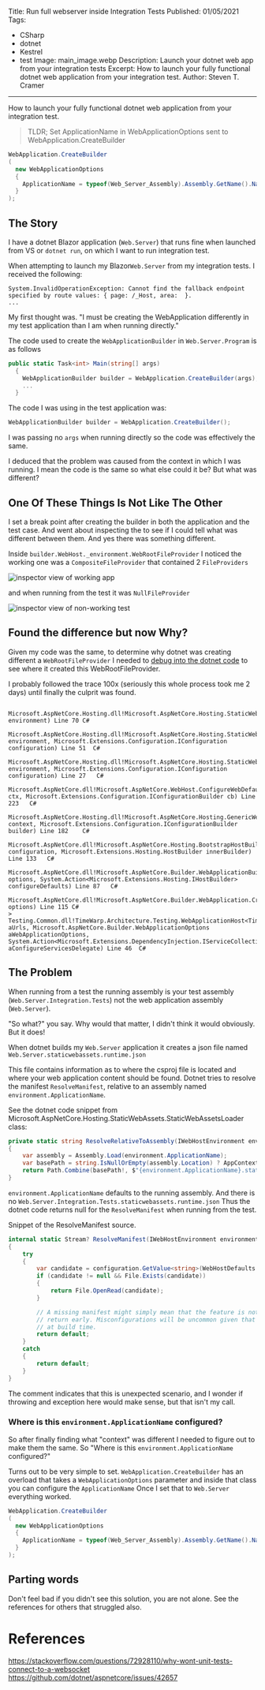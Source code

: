   Title: Run full webserver inside Integration Tests
  Published: 01/05/2021
  Tags:
  - CSharp
  - dotnet
  - Kestrel
  - test
  Image: main_image.webp
  Description: Launch your dotnet web app from your integration tests
  Excerpt: How to launch your fully functional dotnet web application from your integration test.
  Author: Steven T. Cramer
  ---

How to launch your fully functional dotnet web application from your integration test.

> TLDR;
> Set ApplicationName in WebApplicationOptions sent to WebApplication.CreateBuilder
```cs
WebApplication.CreateBuilder
(
  new WebApplicationOptions
  {
    ApplicationName = typeof(Web_Server_Assembly).Assembly.GetName().Name // <==
  }
);
```
## The Story

I have a dotnet Blazor application (`Web.Server`) that runs fine when launched from VS or `dotnet run`, on which I want to run integration test.

When attempting to launch my Blazor`Web.Server` from my integration tests.  I received the following:

```console
System.InvalidOperationException: Cannot find the fallback endpoint specified by route values: { page: /_Host, area:  }.
...
```

My first thought was. "I must be creating the WebApplication differently in my test application than I am when running directly."

The code used to create the `WebApplicationBuilder` in `Web.Server.Program` is as follows

```cs
public static Task<int> Main(string[] args)
  {
    WebApplicationBuilder builder = WebApplication.CreateBuilder(args);
    ...
  }
```

The code I was using in the test application was:

```cs
WebApplicationBuilder builder = WebApplication.CreateBuilder();
```

I was passing no `args` when running directly so the code was effectively the same.

I deduced that the problem was caused from the context in which I was running.  I mean the code is the same so what else could it be?  But what was different?

## One Of These Things Is Not Like The Other

I set a break point after creating the builder in both the application and the test case.  And went about inspecting the to see if I could tell what was different between them. And yes there was something different.

Inside `builder.WebHost._environment.WebRootFileProvider` I noticed the working one was a `CompositeFileProvider` that contained 2 `FileProviders`

![inspector view of working app ](20220825141419.png)  

 and when running from the test it was `NullFileProvider`

![inspector view of non-working test ](20220825141751.png)  

## Found the difference but now Why?

Given my code was the same, to determine why dotnet was creating different a `WebRootFileProvider` I needed to [debug into the dotnet code]() to see where it created this WebRootFileProvider.

I probably followed the trace 100x (seriously this whole process took me 2 days) until finally the culprit was found. 

```console
 	Microsoft.AspNetCore.Hosting.dll!Microsoft.AspNetCore.Hosting.StaticWebAssets.StaticWebAssetsLoader.ResolveRelativeToAssembly(Microsoft.AspNetCore.Hosting.IWebHostEnvironment environment) Line 70	C#
 	Microsoft.AspNetCore.Hosting.dll!Microsoft.AspNetCore.Hosting.StaticWebAssets.StaticWebAssetsLoader.ResolveManifest(Microsoft.AspNetCore.Hosting.IWebHostEnvironment environment, Microsoft.Extensions.Configuration.IConfiguration configuration) Line 51	C#
 	Microsoft.AspNetCore.Hosting.dll!Microsoft.AspNetCore.Hosting.StaticWebAssets.StaticWebAssetsLoader.UseStaticWebAssets(Microsoft.AspNetCore.Hosting.IWebHostEnvironment environment, Microsoft.Extensions.Configuration.IConfiguration configuration) Line 27	C#
 	Microsoft.AspNetCore.dll!Microsoft.AspNetCore.WebHost.ConfigureWebDefaults.AnonymousMethod__9_0(Microsoft.AspNetCore.Hosting.WebHostBuilderContext ctx, Microsoft.Extensions.Configuration.IConfigurationBuilder cb) Line 223	C#
 	Microsoft.AspNetCore.Hosting.dll!Microsoft.AspNetCore.Hosting.GenericWebHostBuilder.ConfigureAppConfiguration.AnonymousMethod__0(Microsoft.Extensions.Hosting.HostBuilderContext context, Microsoft.Extensions.Configuration.IConfigurationBuilder builder) Line 182	C#
 	Microsoft.AspNetCore.dll!Microsoft.AspNetCore.Hosting.BootstrapHostBuilder.RunDefaultCallbacks(Microsoft.Extensions.Configuration.ConfigurationManager configuration, Microsoft.Extensions.Hosting.HostBuilder innerBuilder) Line 133	C#
 	Microsoft.AspNetCore.dll!Microsoft.AspNetCore.Builder.WebApplicationBuilder.WebApplicationBuilder(Microsoft.AspNetCore.Builder.WebApplicationOptions options, System.Action<Microsoft.Extensions.Hosting.IHostBuilder> configureDefaults) Line 87	C#
 	Microsoft.AspNetCore.dll!Microsoft.AspNetCore.Builder.WebApplication.CreateBuilder(Microsoft.AspNetCore.Builder.WebApplicationOptions options) Line 115	C#
>	Testing.Common.dll!TimeWarp.Architecture.Testing.WebApplicationHost<TimeWarp.Architecture.Web.Server.Program>.WebApplicationHost(string[] aUrls, Microsoft.AspNetCore.Builder.WebApplicationOptions aWebApplicationOptions, System.Action<Microsoft.Extensions.DependencyInjection.IServiceCollection> aConfigureServicesDelegate) Line 46	C#

```

## The Problem

When running from a test the running assembly is your test assembly (`Web.Server.Integration.Tests`) not the web application assembly (`Web.Server`).

"So what?" you say.  Why would that matter, I didn't think it would obviously. But it does!

When dotnet builds my `Web.Server` application it creates a json file named `Web.Server.staticwebassets.runtime.json`

This file contains information as to where the csproj file is located and where your web application content should be found. Dotnet tries to resolve the manifest `ResolveManifest`, relative to an assembly named `environment.ApplicationName`.

See the dotnet code snippet from Microsoft.AspNetCore.Hosting.StaticWebAssets.StaticWebAssetsLoader class:

```cs
private static string ResolveRelativeToAssembly(IWebHostEnvironment environment)
{
    var assembly = Assembly.Load(environment.ApplicationName);
    var basePath = string.IsNullOrEmpty(assembly.Location) ? AppContext.BaseDirectory : Path.GetDirectoryName(assembly.Location);
    return Path.Combine(basePath!, $"{environment.ApplicationName}.staticwebassets.runtime.json");
}
```

`environment.ApplicationName` defaults to the running assembly. And there is no `Web.Server.Integration.Tests.staticwebassets.runtime.json` Thus the dotnet code returns null for the `ResolveManifest` when running from the test.

Snippet of the ResolveManifest source.
```cs
internal static Stream? ResolveManifest(IWebHostEnvironment environment, IConfiguration configuration)
{
    try
    {
        var candidate = configuration.GetValue<string>(WebHostDefaults.StaticWebAssetsKey) ?? ResolveRelativeToAssembly(environment);
        if (candidate != null && File.Exists(candidate))
        {
            return File.OpenRead(candidate);
        }

        // A missing manifest might simply mean that the feature is not enabled, so we simply
        // return early. Misconfigurations will be uncommon given that the entire process is automated
        // at build time.
        return default;
    }
    catch
    {
        return default;
    }
}
```        

The comment indicates that this is unexpected scenario, and I wonder if throwing and exception here would make sense, but that isn't my call.

### Where is this `environment.ApplicationName` configured?

So after finally finding what "context" was different I needed to figure out to make them the same.  So "Where is this `environment.ApplicationName` configured?"

Turns out to be very simple to set. `WebApplication.CreateBuilder` has an overload that takes a `WebApplicationOptions` parameter and inside that class you can configure the `ApplicationName` Once I set that to `Web.Server` everything worked.

```cs
WebApplication.CreateBuilder
(
  new WebApplicationOptions
  {
    ApplicationName = typeof(Web_Server_Assembly).Assembly.GetName().Name // <==
  }
);
```
## Parting words

Don't feel bad if you didn't see this solution, you are not alone. See the references for others that struggled also.

# References

https://stackoverflow.com/questions/72928110/why-wont-unit-tests-connect-to-a-websocket
https://github.com/dotnet/aspnetcore/issues/42657

